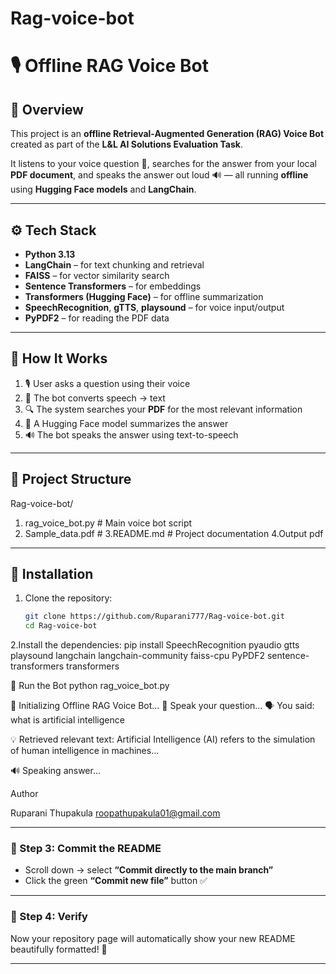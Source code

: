 # Rag-voice-bot
# 🎙️ Offline RAG Voice Bot

## 🧠 Overview
This project is an **offline Retrieval-Augmented Generation (RAG) Voice Bot** created as part of the **L&L AI Solutions Evaluation Task**.

It listens to your voice question 🎤, searches for the answer from your local **PDF document**, and speaks the answer out loud 🔊 — all running **offline** using **Hugging Face models** and **LangChain**.

---

## ⚙️ Tech Stack
- **Python 3.13**
- **LangChain** – for text chunking and retrieval
- **FAISS** – for vector similarity search
- **Sentence Transformers** – for embeddings
- **Transformers (Hugging Face)** – for offline summarization
- **SpeechRecognition**, **gTTS**, **playsound** – for voice input/output
- **PyPDF2** – for reading the PDF data

---

## 🧩 How It Works
1. 🎙️ User asks a question using their voice  
2. 📝 The bot converts speech → text  
3. 🔍 The system searches your **PDF** for the most relevant information  
4. 🧠 A Hugging Face model summarizes the answer  
5. 🔊 The bot speaks the answer using text-to-speech  

---

## 📁 Project Structure

Rag-voice-bot/
1. rag_voice_bot.py # Main voice bot script
2. Sample_data.pdf # 
3.README.md # Project documentation
4.Output pdf 

---

## 🧰 Installation

1. Clone the repository:
   ```bash
   git clone https://github.com/Ruparani777/Rag-voice-bot.git
   cd Rag-voice-bot


2.Install the dependencies:
pip install SpeechRecognition pyaudio gtts playsound langchain langchain-community faiss-cpu PyPDF2 sentence-transformers transformers


🚀 Run the Bot
python rag_voice_bot.py

🤖 Initializing Offline RAG Voice Bot...
🎤 Speak your question...
🗣️ You said: what is artificial intelligence

💡 Retrieved relevant text:
Artificial Intelligence (AI) refers to the simulation of human intelligence in machines...

🔊 Speaking answer...


Author

Ruparani Thupakula
roopathupakula01@gmail.com


---

### 🧩 Step 3: Commit the README
- Scroll down → select **“Commit directly to the main branch”**
- Click the green **“Commit new file”** button ✅

---

### 🧩 Step 4: Verify
Now your repository page will automatically show your new README beautifully formatted! 🎉  

---


